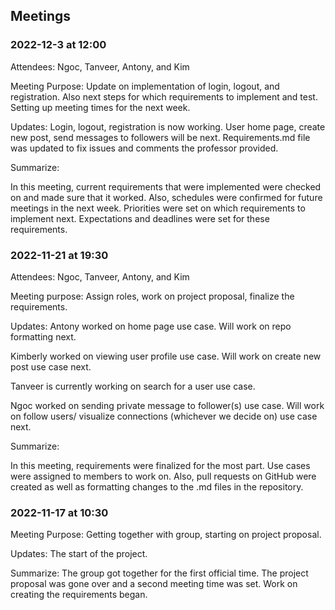## Meetings

### 2022-12-3 at 12:00
Attendees: Ngoc, Tanveer, Antony, and Kim

Meeting Purpose: Update on implementation of login, logout, and registration. Also next steps for which requirements to implement and test. Setting up meeting times for the next week.

Updates: Login, logout, registration is now working. User home page, create new post, send messages to followers will be next. Requirements.md file was updated to fix issues and comments the professor provided.

Summarize: 

In this meeting, current requirements that were implemented were checked on and made sure that it worked. Also, schedules were confirmed for future meetings in the next week. Priorities were set on which requirements to implement next. Expectations and deadlines were set for these requirements.

### 2022-11-21 at 19:30
Attendees: Ngoc, Tanveer, Antony, and Kim 

Meeting purpose: Assign roles, work on project proposal, finalize the requirements.

Updates: Antony worked on home page use case. Will work on repo formatting next.

Kimberly worked on viewing user profile use case. Will work on create new post use case next.

Tanveer is currently working on search for a user use case.

Ngoc worked on sending private message to follower(s) use case. Will work on follow users/ visualize connections (whichever we decide on) use case next.

Summarize: 

In this meeting, requirements were finalized for the most part. Use cases were assigned to members to work on. Also, pull requests on GitHub were created as well as formatting changes to the .md files in the repository.

### 2022-11-17 at 10:30

Meeting Purpose: Getting together with group, starting on project proposal.

Updates: The start of the project.

Summarize: The group got together for the first official time. The project proposal was gone over and a second meeting time was set. Work on creating the requirements began.
